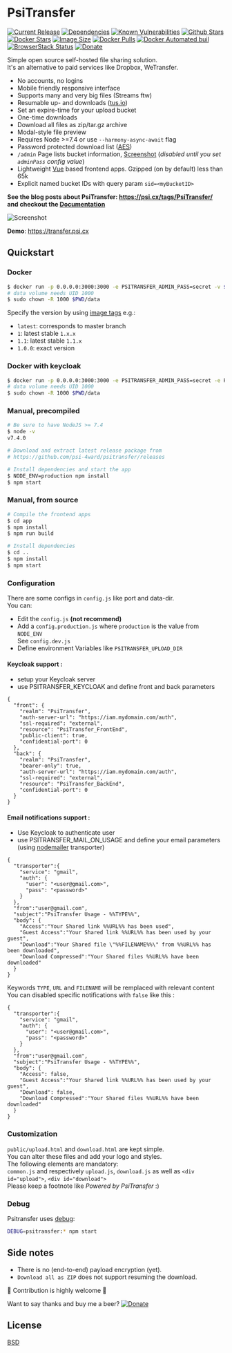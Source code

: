 # PsiTransfer

[![Current Release](https://img.shields.io/github/release/psi-4ward/psitransfer.svg)](https://github.com/psi-4ward/psitransfer/releases)
[![Dependencies](https://david-dm.org/psi-4ward/psitransfer.svg)](https://david-dm.org/psi-4ward/psitransfer)
[![Known Vulnerabilities](https://snyk.io/test/github/psi-4ward/psitransfer/badge.svg)](https://snyk.io/test/github/psi-4ward/psitransfer)
[![Github Stars](https://img.shields.io/github/stars/psi-4ward/psitransfer.svg?style=social&label=Star)](https://github.com/psi-4ward/psitransfer)
[![Docker Stars](https://img.shields.io/docker/stars/psitrax/psitransfer.svg)](https://hub.docker.com/r/psitrax/psitransfer/)
[![Image Size](https://images.microbadger.com/badges/image/psitrax/psitransfer.svg)](https://microbadger.com/images/psitrax/psitransfer)
[![Docker Pulls](https://img.shields.io/docker/pulls/psitrax/psitransfer.svg)](https://hub.docker.com/r/psitrax/psitransfer/)
[![Docker Automated buil](https://img.shields.io/docker/automated/psitrax/psitransfer.svg)](https://hub.docker.com/r/psitrax/psitransfer/)
[![BrowserStack Status](https://automate.browserstack.com/badge.svg?badge_key=Ym1VTEpTSzhYd3QwcU0xR2M5WEZHTklrZWxZZWlrUGpNcnFndlF6dHVadz0tLWU4U1NtNVdDTU5lRHNrSHlkZVJxNHc9PQ==--02d369ac39b0a9d00e89b8adf96d43d368d1dbf8)](https://automate.browserstack.com/public-build/Ym1VTEpTSzhYd3QwcU0xR2M5WEZHTklrZWxZZWlrUGpNcnFndlF6dHVadz0tLWU4U1NtNVdDTU5lRHNrSHlkZVJxNHc9PQ==--02d369ac39b0a9d00e89b8adf96d43d368d1dbf8)
[![Donate](https://img.shields.io/badge/Donate-PayPal-green.svg)](https://www.paypal.com/cgi-bin/webscr?cmd=_s-xclick&hosted_button_id=RTWDCH74TJN54&item_name=psitransfer)

Simple open source self-hosted file sharing solution.  
It's an alternative to paid services like Dropbox, WeTransfer.

* No accounts, no logins
* Mobile friendly responsive interface
* Supports many and very big files (Streams ftw)
* Resumable up- and downloads ([tus.io](https://tus.io))
* Set an expire-time for your upload bucket
* One-time downloads
* Download all files as zip/tar.gz archive
* Modal-style file preview
* Requires Node >=7.4 or use `--harmony-async-await` flag
* Password protected download list ([AES](https://en.wikipedia.org/wiki/Advanced_Encryption_Standard))
* `/admin` Page lists bucket information, [Screenshot](https://raw.githubusercontent.com/psi-4ward/psitransfer/master/docs/PsiTransfer-Admin.png) (_disabled until you set `adminPass` config value_)
* Lightweight [Vue](https://vuejs.org) based frontend apps. Gzipped (on by default) less than 65k
* Explicit named bucket IDs with query param `sid=<myBucketID>`

**See the blog posts about PsiTransfer: https://psi.cx/tags/PsiTransfer/ and checkout the 
[Documentation](https://github.com/psi-4ward/psitransfer/tree/master/docs)**

![Screenshot](https://raw.githubusercontent.com/psi-4ward/psitransfer/master/docs/psitransfer.gif)

**Demo**: https://transfer.psi.cx

## Quickstart

### Docker
```bash
$ docker run -p 0.0.0.0:3000:3000 -e PSITRANSFER_ADMIN_PASS=secret -v $PWD/data:/data psitrax/psitransfer
# data volume needs UID 1000
$ sudo chown -R 1000 $PWD/data 
```

Specify the version by using [image tags](https://hub.docker.com/r/psitrax/psitransfer/tags/) e.g.:
* `latest`: corresponds to master branch
* `1`: latest stable `1.x.x`
* `1.1`: latest stable `1.1.x`
* `1.0.0`: exact version

### Docker with keycloak
```bash
$ docker run -p 0.0.0.0:3000:3000 -e PSITRANSFER_ADMIN_PASS=secret -e PSITRANSFER_KEYCLOAK='{"front":{"realm":"PsiTransfer","auth-server-url":"http://192.168.5.4:8080/auth","ssl-required":"external","resource":"PsiTransfer_FrontEnd","public-client":true,"confidential-port":0},"back":{"realm":"PsiTransfer","bearer-only":true,"auth-server-url":"http://192.168.5.4:8080/auth","ssl-required":"external","resource":"PsiTransfer_BackEnd","confidential-port":0}}' -v $PWD/data:/data smartblug/psitransfer
# data volume needs UID 1000
$ sudo chown -R 1000 $PWD/data 
```
### Manual, precompiled

```bash
# Be sure to have NodeJS >= 7.4
$ node -v
v7.4.0

# Download and extract latest release package from
# https://github.com/psi-4ward/psitransfer/releases

# Install dependencies and start the app
$ NODE_ENV=production npm install
$ npm start
```

### Manual, from source

```bash
# Compile the frontend apps
$ cd app
$ npm install
$ npm run build

# Install dependencies
$ cd ..
$ npm install
$ npm start
```

### Configuration

There are some configs in `config.js` like port and data-dir.  
You can:
* Edit the `config.js` **(not recommend)**
* Add a `config.production.js` where `production` is the value from `NODE_ENV`  
  See `config.dev.js`
* Define environment Variables like `PSITRANSFER_UPLOAD_DIR`

#### Keycloak support :
- setup your Keycloak server
- use PSITRANSFER_KEYCLOAK and define front and back parameters
```
{ 
  "front": {
    "realm": "PsiTransfer",
    "auth-server-url": "https://iam.mydomain.com/auth",
    "ssl-required": "external",
    "resource": "PsiTransfer_FrontEnd",
    "public-client": true,
    "confidential-port": 0
  },
  "back": {
    "realm": "PsiTransfer",
    "bearer-only": true,
    "auth-server-url": "https://iam.mydomain.com/auth",
    "ssl-required": "external",
    "resource": "PsiTransfer_BackEnd",
    "confidential-port": 0
  }
}
```

#### Email notifications support :
- Use Keycloak to authenticate user
- use PSITRANSFER_MAIL_ON_USAGE and define your email parameters (using [nodemailer](https://nodemailer.com) transporter)
```
{
  "transporter":{
    "service": "gmail",
    "auth": {
      "user": "<user@gmail.com>",
      "pass": "<password>"
    }
  },
  "from":"user@gmail.com",
  "subject":"PsiTransfer Usage - %%TYPE%%",
  "body": {
    "Access":"Your Shared link %%URL%% has been used",
    "Guest Access":"Your Shared link %%URL%% has been used by your guest",
    "Download":"Your Shared file \"%%FILENAME%%\" from %%URL%% has been downloaded",
    "Download Compressed":"Your Shared files %%URL%% have been downloaded"
  }
}
```
Keywords `TYPE`, `URL` and `FILENAME` will be remplaced with relevant content<br>
You can disabled specific notifications with `false` like this :
```
{
  "transporter":{
    "service": "gmail",
    "auth": {
      "user": "<user@gmail.com>",
      "pass": "<password>"
    }
  },
  "from":"user@gmail.com",
  "subject":"PsiTransfer Usage - %%TYPE%%",
  "body": {
    "Access": false,
    "Guest Access":"Your Shared link %%URL%% has been used by your guest",
    "Download": false,
    "Download Compressed":"Your Shared files %%URL%% have been downloaded"
  }
}
```

### Customization

`public/upload.html` and `download.html` are kept simple.  
You can alter these files and add your logo and styles.  
The following elements are mandatory:  
`common.js` and respectively `upload.js`, `download.js` as well as `<div id="upload">`, `<div id="download">`  
Please keep a footnote like *Powered by PsiTransfer* :)

### Debug

Psitransfer uses [debug](https://github.com/visionmedia/debug):

```bash
DEBUG=psitransfer:* npm start
```

## Side notes

* There is no (end-to-end) payload encryption (yet).
* `Download all as ZIP` does not support resuming the download.

:star2: Contribution is highly welcome :metal:

Want to say thanks and buy me a beer? [![Donate](https://img.shields.io/badge/Donate-PayPal-green.svg)](https://www.paypal.com/cgi-bin/webscr?cmd=_s-xclick&hosted_button_id=RTWDCH74TJN54&item_name=psitransfer)


## License

[BSD](LICENSE)
